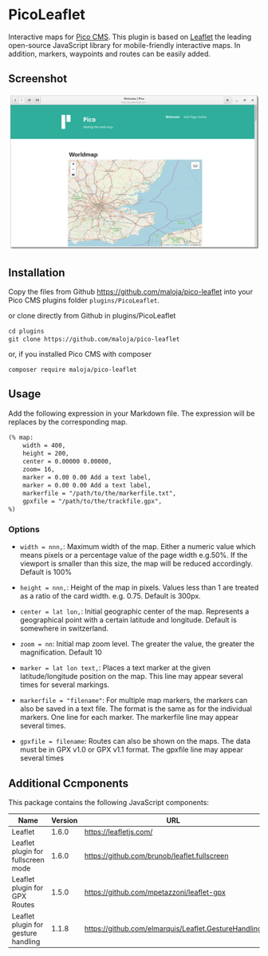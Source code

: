 # PicoLeaflet

Interactive maps for [Pico CMS](http://picocms.org). This plugin is based on [Leaflet](https://leafletjs.com) the leading open-source JavaScript library for mobile-friendly interactive maps. In addition, markers, waypoints and routes can be easily added.

## Screenshot

![Screenshot](images/pico-leaflet-screenshot.png "Fotofolder Screenshot")

## Installation

Copy the files from Github https://github.com/maloja/pico-leaflet into your Pico CMS plugins folder `plugins/PicoLeaflet`.

or clone directly from Github in plugins/PicoLeaflet

	cd plugins
	git clone https://github.com/maloja/pico-leaflet
	
or, if you installed Pico CMS with composer

	composer require maloja/pico-leaflet

## Usage

Add the following expression in your Markdown file. The expression will be replaces by the corresponding map.

	(% map:
		width = 400,
		height = 200,
		center = 0.00000 0.00000,
		zoom= 16,
		marker = 0.00 0.00 Add a text label,
		marker = 0.00 0.00 Add a text label,
		markerfile = "/path/to/the/markerfile.txt",
	    gpxfile = "/path/to/the/trackfile.gpx",
	%)


### Options

- `width = nnn,`: Maximum width of the map. Either a numeric value which means pixels or a percentage value of the page width e.g.50%. If the viewport is smaller than this size, the map will be reduced accordingly. Default is 100%

- `height = nnn,`: Height of the map in pixels. Values less than 1 are treated as a ratio of the card width. e.g. 0.75. Default is 300px.

- `center = lat lon,`: Initial geographic center of the map. Represents a geographical point with a certain latitude and longitude. Default is somewhere in switzerland. 

- `zoom = nn`: Initial map zoom level. The greater the value, the greater the magnification. Default 10

- `marker = lat lon text,`: Places a text marker at the given latitude/longitude position on the map. This line may appear several times for several markings.
 
- `markerfile = "filename"`: For multiple map markers, the markers can also be saved in a text file. The format is the same as for the individual markers. One line for each marker. The markerfile line may appear several times.

- `gpxfile = filename`: Routes can also be shown on the maps. The data must be in GPX v1.0 or GPX v1.1 format. The gpxfile line may appear several times



## Additional Ccmponents

This package contains the following JavaScript components:

| Name                                | Version | URL                                                  |
|------                               |---------|-----                                                 |
| Leaflet                             |  1.6.0  | https://leafletjs.com/                               |
| Leaflet plugin for fullscreen mode  |  1.6.0  | https://github.com/brunob/leaflet.fullscreen         |
| Leaflet plugin for GPX Routes       |  1.5.0  | https://github.com/mpetazzoni/leaflet-gpx            |
| Leaflet plugin for gesture handling |  1.1.8  | https://github.com/elmarquis/Leaflet.GestureHandling |
